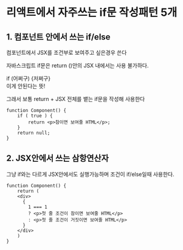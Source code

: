 # 리액트에서 자주쓰는 if문 작성패턴 5개



## 1. 컴포넌트 안에서 쓰는 if/else

컴포넌트에서 JSX를 조건부로 보여주고 싶은경우 쓴다

자바스크립트 if문은 return ()안의 JSX 내에서는 사용 불가하다.

<div> if (어쩌구) {저쩌구} </div> 이게 안된다는 뜻!

그래서 보통 return + JSX 전체를 뱉는 if문을 작성해 사용한다

```react
function Component() {
    if ( true ) {
        return <p>참이면 보여줄 HTML</p>;
    }
    return null;
}
```





## 2. JSX안에서 쓰는 삼항연산자

그냥 if와는 다르게 JSX안에서도 실행가능하며 조건이 if/else일때 사용한다.

```react
function Component() {
    return (
    <div>
      {
      	1 === 1
        ? <p>첫 줄 조건이 참이면 보여줄 HTML</p>
        : <p>첫 줄 조건이 거짓이면 보여줄 HTML</p>
      }
    </div>
    )
}
```

